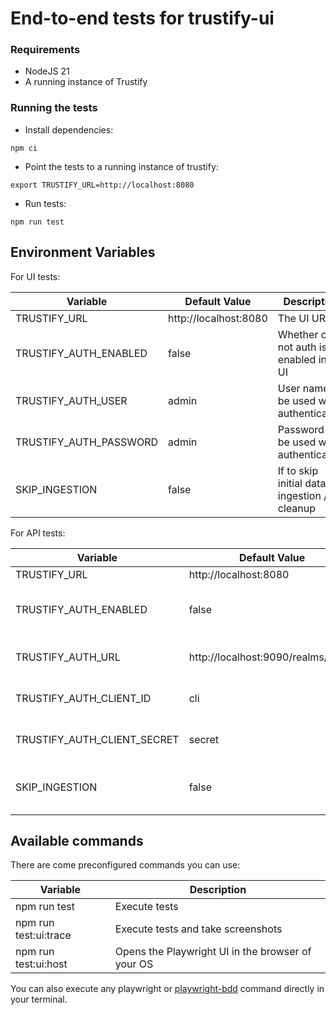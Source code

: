# End-to-end tests for trustify-ui

### Requirements

- NodeJS 21
- A running instance of Trustify

### Running the tests

- Install dependencies:

```shell
npm ci
```

- Point the tests to a running instance of trustify:

```shell
export TRUSTIFY_URL=http://localhost:8080
```

- Run tests:

```shell
npm run test
```

## Environment Variables

For UI tests:

| Variable               | Default Value         | Description                                 |
| ---------------------- | --------------------- | ------------------------------------------- |
| TRUSTIFY_URL           | http://localhost:8080 | The UI URL                                  |
| TRUSTIFY_AUTH_ENABLED  | false                 | Whether or not auth is enabled in the UI    |
| TRUSTIFY_AUTH_USER     | admin                 | User name to be used when authenticating    |
| TRUSTIFY_AUTH_PASSWORD | admin                 | Password to be used when authenticating     |
| SKIP_INGESTION         | false                 | If to skip initial data ingestion / cleanup |

For API tests:

| Variable                    | Default Value                       | Description                                 |
| --------------------------- | ----------------------------------- | ------------------------------------------- |
| TRUSTIFY_URL                | http://localhost:8080               | The UI URL                                  |
| TRUSTIFY_AUTH_ENABLED       | false                               | Whether or not auth is enabled in the UI    |
| TRUSTIFY_AUTH_URL           | http://localhost:9090/realms/trustd | User name to be used when authenticating    |
| TRUSTIFY_AUTH_CLIENT_ID     | cli                                 | Password to be used when authenticating     |
| TRUSTIFY_AUTH_CLIENT_SECRET | secret                              | Password to be used when authenticating     |
| SKIP_INGESTION              | false                               | If to skip initial data ingestion / cleanup |

## Available commands

There are come preconfigured commands you can use:

| Variable              | Description                                       |
| --------------------- | ------------------------------------------------- |
| npm run test          | Execute tests                                     |
| npm run test:ui:trace | Execute tests and take screenshots                |
| npm run test:ui:host  | Opens the Playwright UI in the browser of your OS |

You can also execute any playwright or [playwright-bdd](https://vitalets.github.io/playwright-bdd) command directly in your terminal.

